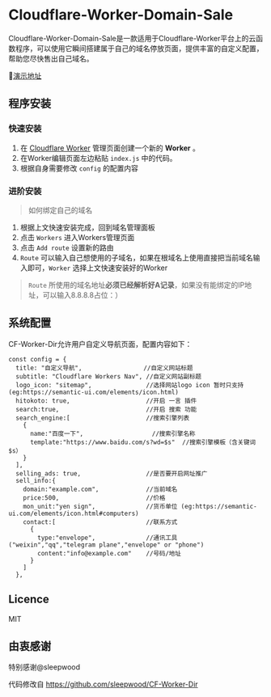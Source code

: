 # Cloudflare-Worker-Domain-Sale

Cloudflare-Worker-Domain-Sale是一款适用于Cloudflare-Worker平台上的云函数程序，可以使用它瞬间搭建属于自己的域名停放页面，提供丰富的自定义配置，帮助您尽快售出自己域名。

🎉[演示地址](https://96596.net)

## 程序安装
### 快速安装
1. 在 [Cloudflare Worker](https://workers.cloudflare.com/) 管理页面创建一个新的 **Worker** 。
2. 在Worker编辑页面左边粘贴 `index.js` 中的代码。
3. 根据自身需要修改 `config` 的配置内容
### 进阶安装
> 如何绑定自己的域名
1. 根据上文快速安装完成，回到域名管理面板
2. 点击 `Workers` 进入Workers管理页面
3. 点击 `Add route` 设置新的路由
4. `Route` 可以输入自己想使用的子域名，如果在根域名上使用直接把当前域名输入即可，`Worker` 选择上文快速安装好的Worker
> `Route` 所使用的域名地址**必须已经解析好A记录**，如果没有能绑定的IP地址，可以输入8.8.8.8占位：）

## 系统配置

CF-Worker-Dir允许用户自定义导航页面，配置内容如下：
```
const config = {
  title: "自定义导航",                 //自定义网站标题
  subtitle: "Cloudflare Workers Nav", //自定义网站副标题
  logo_icon: "sitemap",               //选择网站logo icon 暂时只支持 (eg:https://semantic-ui.com/elements/icon.html)
  hitokoto: true,                     //开启 一言 插件
  search:true,                        //开启 搜索 功能  
  search_engine:[                     //搜索引擎列表
    {
      name:"百度一下",                   //搜索引擎名称
      template:"https://www.baidu.com/s?wd=$s"  //搜索引擎模板（含关键词$s）
    }
  ],
  selling_ads: true,                  //是否要开启网址推广
  sell_info:{
    domain:"example.com",             //当前域名
    price:500,                        //价格
    mon_unit:"yen sign",              //货币单位 (eg:https://semantic-ui.com/elements/icon.html#computers)
    contact:[                         //联系方式
      {
        type:"envelope",              //通讯工具 ("weixin","qq","telegram plane","envelope" or "phone")
        content:"info@example.com"    //号码/地址
      }
    ]                        
  },

```
## Licence

MIT

## 由衷感谢

特别感谢@sleepwood

代码修改自 https://github.com/sleepwood/CF-Worker-Dir
